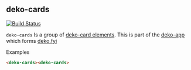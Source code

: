 ## deko-cards

[![Build Status](https://travis-ci.org/Hi9Here/deko-cards.svg?branch=master)](https://travis-ci.org/Hi9Here/deko-cards)

`deko-cards` Is a group of [deko-card elements](https://github.com/hi9here/deko-cards). This is part of the [deko-app](https://github.com/hi9here/deko-app) which forms [deko.fyi](https://deko.fyi)

Examples

```html
<deko-cards><deko-cards>

```